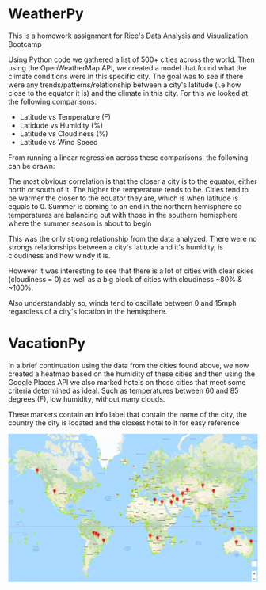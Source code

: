 # WeatherPy


This is a homework assignment for Rice's Data Analysis and Visualization Bootcamp

Using Python code we gathered a list of 500+ cities across the world. Then using the OpenWeatherMap API, we created a model that found what the climate conditions were in this specific city. The goal was to see if there were any trends/patterns/relationship between a city's latitude (i.e how close to the equator it is) and the climate in this city. For this we looked at the following comparisons:

 - Latitude vs Temperature (F)
 - Latidude vs Humidity (%)
 - Latitude vs Cloudiness (%)
 - Latitude vs Wind Speed
 
 From running a linear regression across these comparisons, the following  can be drawn:
 
 The most obvious correlation is that the closer a city is to the equator, either north or south of it. The higher the temperature tends to be. Cities tend to be warmer the closer to the equator they are, which is when latitude is equals to 0. Summer is coming to an end in the northern hemisphere so temperatures are balancing out with those in the southern hemisphere where the summer season is about to begin

This was the only strong relationship from the data analyzed. There were no strongs relationships between a city's latitude and it's humidity, is cloudiness and how windy it is.

However it was interesting to see that there is a lot of cities with clear skies (cloudiness = 0) as well as a big block of cities with cloudiness ~80% & ~100%.

Also understandably so, winds tend to oscillate between 0 and 15mph regardless of a city's location in the hemisphere.


# VacationPy

In a brief continuation using the data from the cities found above, we now created a heatmap based on the humidity of these cities and then using the Google Places API we also marked hotels on those cities that meet some criteria determined as ideal. Such as temperatures between 60 and 85 degrees (F), low humidity, without many clouds.

These markers contain an info label that contain the name of the city, the country the city is located and the closest hotel to it for easy reference

![Google Maps Image](output_data/Gmaps_summary.PNG)

 